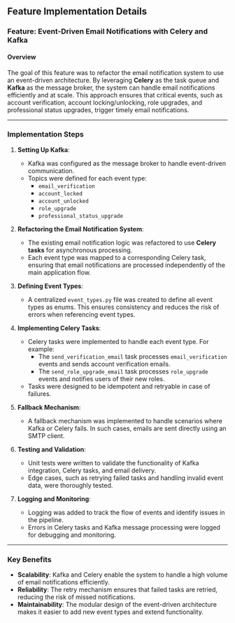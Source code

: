## **Feature Implementation Details**

### **Feature: Event-Driven Email Notifications with Celery and Kafka**

#### **Overview**
The goal of this feature was to refactor the email notification system to use an event-driven architecture. By leveraging **Celery** as the task queue and **Kafka** as the message broker, the system can handle email notifications efficiently and at scale. This approach ensures that critical events, such as account verification, account locking/unlocking, role upgrades, and professional status upgrades, trigger timely email notifications.

---

### **Implementation Steps**

1. **Setting Up Kafka**:
   - Kafka was configured as the message broker to handle event-driven communication.
   - Topics were defined for each event type:
     - `email_verification`
     - `account_locked`
     - `account_unlocked`
     - `role_upgrade`
     - `professional_status_upgrade`

2. **Refactoring the Email Notification System**:
   - The existing email notification logic was refactored to use **Celery tasks** for asynchronous processing.
   - Each event type was mapped to a corresponding Celery task, ensuring that email notifications are processed independently of the main application flow.

3. **Defining Event Types**:
   - A centralized `event_types.py` file was created to define all event types as enums. This ensures consistency and reduces the risk of errors when referencing event types.

4. **Implementing Celery Tasks**:
   - Celery tasks were implemented to handle each event type. For example:
     - The `send_verification_email` task processes `email_verification` events and sends account verification emails.
     - The `send_role_upgrade_email` task processes `role_upgrade` events and notifies users of their new roles.
   - Tasks were designed to be idempotent and retryable in case of failures.

5. **Fallback Mechanism**:
   - A fallback mechanism was implemented to handle scenarios where Kafka or Celery fails. In such cases, emails are sent directly using an SMTP client.

6. **Testing and Validation**:
   - Unit tests were written to validate the functionality of Kafka integration, Celery tasks, and email delivery.
   - Edge cases, such as retrying failed tasks and handling invalid event data, were thoroughly tested.

7. **Logging and Monitoring**:
   - Logging was added to track the flow of events and identify issues in the pipeline.
   - Errors in Celery tasks and Kafka message processing were logged for debugging and monitoring.

---

### **Key Benefits**
- **Scalability**: Kafka and Celery enable the system to handle a high volume of email notifications efficiently.
- **Reliability**: The retry mechanism ensures that failed tasks are retried, reducing the risk of missed notifications.
- **Maintainability**: The modular design of the event-driven architecture makes it easier to add new event types and extend functionality.
